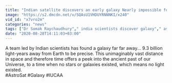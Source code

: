 ```yaml
---
title: "Indian satellite discovers an early galaxy Nearly impossible feat Oneindia News"
image: "https://s2.dmcdn.net/v/SQAsU1VHDUYRNNNKI/x240"
vid_id: "x7vro2m"
categories: "news"
tags: ["Dr Somak Raychaudhury"," india scientists discover galaxy"," astrosat galaxy"]
date: "2020-08-28T14:11:03+03:00"
---
```

A team led by Indian scientists has found a galaxy far far away... 9.3 billion light-years away from Earth to be precise. This unimaginably vast distance in space and therefore time offers a peek into the ancient past of our Universe, to a time when no stars or galaxies existed, which means no light existed.   <br>#AstroSat #Galaxy #IUCAA
